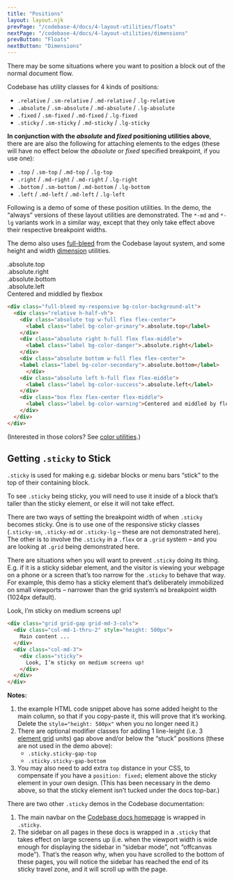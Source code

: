 ```yaml
---
title: "Positions"
layout: layout.njk
prevPage: "/codebase-4/docs/4-layout-utilities/floats"
nextPage: "/codebase-4/docs/4-layout-utilities/dimensions"
prevButton: "Floats"
nextButton: "Dimensions"
---
```


<p class="t-lg t-thin">There may be some situations where you want to position a block out of the normal document flow.</p>

Codebase has utility classes for 4 kinds of positions:

* `.relative` / `.sm-relative` / `.md-relative` / `.lg-relative`
* `.absolute` / `.sm-absolute` / `.md-absolute` / `.lg-absolute`
* `.fixed` / `.sm-fixed` / `.md-fixed` / `.lg-fixed`
* `.sticky` / `.sm-sticky` / `.md-sticky` / `.lg-sticky`

**In conjunction with the _absolute_ and _fixed_ positioning utilities above**, there are are also the following for attaching elements to the edges (these will have no effect below the _absolute_ or _fixed_ specified breakpoint, if you use one):

* `.top` / `.sm-top` / `.md-top` / `.lg-top`
* `.right` / `.md-right` / `.md-right` / `.lg-right`
* `.bottom` / `.sm-bottom` / `.md-bottom` / `.lg-bottom`
* `.left` / `.md-left` / `.md-left` / `.lg-left`

Following is a demo of some of these position utilities. In the demo, the “always” versions of these layout utilities are demonstrated. The `*-md` and `*-lg` variants work in a similar way, except that they only take effect above their respective breakpoint widths.

The demo also uses [full-bleed](/codebase-4/docs/3-responsive-layouts/bleeds) from the Codebase layout system, and some height and width [dimension](/codebase-4/docs/4-layout-utilities/dimensions) utilities.

<div class="container-grid-full-bleed my-responsive bg-color-background-alt">
  <div class="relative h-half-vh">
    <div class="absolute top w-full flex flex-center">
      <label class="label bg-color-primary">.absolute.top</label>
    </div>
    <div class="absolute right h-full flex flex-middle">
      <label class="label bg-color-danger">.absolute.right</label>
    </div>
    <div class="absolute bottom w-full flex flex-center">
    <label class="label bg-color-secondary">.absolute.bottom</label>
      </div>
    <div class="absolute left h-full flex flex-middle">
      <label class="label bg-color-success">.absolute.left</label>
    </div>
    <div class="box flex flex-center flex-middle">
      <label class="label bg-color-warning">Centered and middled by flexbox</label>
    </div>
  </div>
</div>

```html
<div class="full-bleed my-responsive bg-color-background-alt">
  <div class="relative h-half-vh">
    <div class="absolute top w-full flex flex-center">
      <label class="label bg-color-primary">.absolute.top</label>
    </div>
    <div class="absolute right h-full flex flex-middle">
      <label class="label bg-color-danger">.absolute.right</label>
    </div>
    <div class="absolute bottom w-full flex flex-center">
    <label class="label bg-color-secondary">.absolute.bottom</label>
      </div>
    <div class="absolute left h-full flex flex-middle">
      <label class="label bg-color-success">.absolute.left</label>
    </div>
    <div class="box flex flex-center flex-middle">
      <label class="label bg-color-warning">Centered and middled by flexbox</label>
    </div>
  </div>
</div>
```

(Interested in those colors? See [color utilities](/codebase-4/docs/6-decoration-utilities/colors).)

## Getting `.sticky` to Stick

<div class="grid grid-gap grid-md-3-cols mb-3 b-dashed">
<div class="col-md-1-thru-2 mb-0">
<p><code>.sticky</code> is used for making e.g. sidebar blocks or menu bars “stick” to the top of their containing block.</p>
<p>To see <code>.sticky</code> being sticky, you will need to use it inside of a block that’s taller than the sticky element, or else it will not take effect.</p>
<p>There are two ways of setting the breakpoint width of when <code>.sticky</code> becomes sticky. One is to use one of the responsive sticky classes (<code>.sticky-sm</code>, <code>.sticky-md</code> or <code>.sticky-lg</code> – these are not demonstrated here). The other is to involve the <code>.sticky</code> in a <code>.flex</code> or a <code>.grid</code> system – and you are looking at <code>.grid</code> being demonstrated here.
<p class="mb-0">There are situations when you will want to prevent <code>.sticky</code> doing its thing. E.g. if it is a sticky sidebar element, and the visitor is viewing your webpage on a phone or a screen that’s too narrow for the <code>.sticky</code> to behave that way. For example, this demo has a sticky element that’s deliberately immobilized on small viewports – narrower than the grid system’s <code>md</code> breakpoint width (1024px default).</p>
</div>
<div class="mb-0">
<div class="sticky bg-color-danger-alt p-block" style="top: 57px;">
Look, I’m sticky on medium screens up!
</div>
</div>
</div>

```html
<div class="grid grid-gap grid-md-3-cols">
  <div class="col-md-1-thru-2" style="height: 500px">
    Main content ...
  </div>
  <div class="col-md-3">
    <div class="sticky">
      Look, I’m sticky on medium screens up!
    </div>
  </div>
</div>
```

**Notes:**

1. the example HTML code snippet above has some added height to the main column, so that if you copy-paste it, this will prove that it’s working. Delete the `style="height: 500px"` when you no longer need it.)
2. There are optional modifier classes for adding 1 line-leight (i.e. 3 <a href="/codebase-4/docs/6-decoration-utilities/element-grid">element grid</a> units) gap above and/or below the “stuck” positions (these are not used in the demo above):
    * `.sticky.sticky-gap-top`
    * `.sticky.sticky-gap-bottom`
3. You may also need to add extra `top` distance in your CSS, to compensate if you have a `position: fixed;` element above the sticky element in your own design. (This has been necessary in the demo above, so that the sticky element isn’t tucked under the docs top-bar.)

There are two other `.sticky` demos in the Codebase documentation: 

1. The main navbar on the [Codebase docs homepage](/) is wrapped in `.sticky`.
2. The sidebar on all pages in these docs is wrapped in a `.sticky` that takes effect on large screens up (i.e. when the viewport width is wide enough for displaying the sidebar in “sidebar mode”, not “offcanvas mode”). That’s the reason why, when you have scrolled to the bottom of these pages, you will notice the sidebar has reached the end of its sticky travel zone, and it will scroll up with the page.